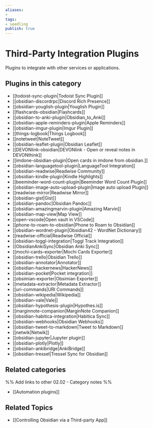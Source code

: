 ```yaml
---
aliases:
- 
tags: 
- seedling 
publish: true
---
```



# Third-Party Integration Plugins

Plugins to integrate with other services or applications.

## Plugins in this category

- [[todoist-sync-plugin|Todoist Sync Plugin]]
- [[obsidian-discordrpc|Discord Rich Presence]]
- [[obsidian-youglish-plugin|Youglish Plugin]]
- [[flashcards-obsidian|Flashcards]]
- [[obsidian-to-anki-plugin|Obsidian_to_Anki]]
- [[obsidian-apple-reminders-plugin|Apple Reminders]]
- [[obsidian-imgur-plugin|Imgur Plugin]]
- [[things-logbook|Things Logbook]]
- [[notetweet|NoteTweet]]
- [[obsidian-leaflet-plugin|Obsidian Leaflet]]
- [[DEVONlink-obsidian|DEVONlink - Open or reveal notes in DEVONthink]]
- [[imdone-obsidian-plugin|Open cards in imdone from obsidian.]]
- [[obsidian-languagetool-plugin|LanguageTool Integration]]
- [[obsidian-readwise|Readwise Community]]
- [[obsidian-kindle-plugin|Kindle Highlights]]
- [[beeminder-word-count-plugin|Beeminder Word Count Plugin]]
- [[obsidian-image-auto-upload-plugin|Image auto upload Plugin]]
- [[readwise-mirror|Readwise Mirror]]
- [[obsidian-gist|Gist]]
- [[obsidian-pandoc|Obsidian Pandoc]]
- [[obsidian-amazingmarvin-plugin|Amazing Marvin]]
- [[obsidian-map-view|Map View]]
- [[open-vscode|Open vault in VSCode]]
- [[phone-to-roam-to-obsidian|Phone to Roam to Obsidian]]
- [[obsidian-wordnet-plugin|Obsidian42 - WordNet Dictionary]]
- [[readwise-official|Readwise Official]]
- [[obsidian-toggl-integration|Toggl Track Integration]]
- [[ObsidianAnkiSync|Obsidian Anki Sync]]
- [[mochi-cards-exporter|Mochi Cards Exporter]]
- [[obsidian-trello|Obsidian Trello]]
- [[obsidian-annotator|Annotator]]
- [[obsidian-hackernews|HackerNews]]
- [[obsidian-pocket|Pocket integration]]
- [[obsimian-exporter|Obsimian Exporter]]
- [[metadata-extractor|Metadata Extractor]]
- [[uri-commands|URI Commands]]
- [[obsidian-wikipedia|Wikipedia]]
- [[obsidian-vale|Vale]]
- [[obsidian-hypothesis-plugin|Hypothes.is]]
- [[marginnote-companion|MarginNote Companion]]
- [[obsidian-habitica-integration|Habitica Sync]]
- [[obsidian-webhooks|Obsidian Webhooks]]
- [[obsidian-tweet-to-markdown|Tweet to Markdown]]
- [[netwik|Netwik]]
- [[obsidian-jupyter|Jupyter plugin]]
- [[obsidian-plotly|Plotly]]
- [[obsidian-ankibridge|AnkiBridge]]
- [[obsidian-tressel|Tressel Sync for Obsidian]]

## Related categories

%% Add links to other 02.02 - Category notes %%

- [[Automation plugins]]

## Related Topics
- [[Controlling Obsidian via a Third-party App]]
